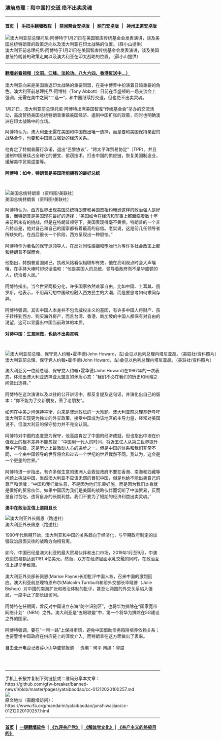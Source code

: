 ### 澳前总理：和中国打交道  绝不出卖灵魂
------------------------

#### [首页](https://github.com/gfw-breaker/banned-news1/blob/master/README.md) &nbsp;&nbsp;|&nbsp;&nbsp; [手把手翻墙教程](https://github.com/gfw-breaker/guides/wiki) &nbsp;&nbsp;|&nbsp;&nbsp; [禁闻聚合安卓版](https://github.com/gfw-breaker/bn-android) &nbsp;&nbsp;|&nbsp;&nbsp; [网门安卓版](https://github.com/oGate2/oGate) &nbsp;&nbsp;|&nbsp;&nbsp; [神州正道安卓版](https://github.com/SzzdOgate/update) 



<div id="headerimg">
 <img alt="澳大利亚前总理托尼·阿博特于1月21日在美国智库传统基金会发表演讲，谈及美国总统特朗普的政策走向以及澳大利亚在印太战略的位置。（薛小山提供）" src="https://www.rfa.org/mandarin/yataibaodao/junshiwaijiao/cc-01212020100257.html/IMG_4024.JPG/@@images/e404b7ae-9d51-48df-81a4-309ef17700b4.jpeg" title="澳大利亚前总理托尼·阿博特于1月21日在美国智库传统基金会发表演讲，谈及美国总统特朗普的政策走向以及澳大利亚在印太战略的位置。（薛小山提供）"/>
 <div id="headerimgcontents">
  <div id="headerimgcaption">
   <span>
    澳大利亚前总理托尼·阿博特于1月21日在美国智库传统基金会发表演讲，谈及美国总统特朗普的政策走向以及澳大利亚在印太战略的位置。（薛小山提供）
   </span>
   <!-- zoomattribute -->
  </div>
  <!-- headerimgcaption -->
 </div>
 <!-- headerimagecontents -->
</div>

<hr/>


#### [翻墙必看视频（文昭、江峰、法轮功、八九六四、香港反送中...）](https://github.com/gfw-breaker/banned-news1/blob/master/pages/link3.md)

<div id="storytext">
 <div>
  <div class="slot_header">
  </div>
 </div>
 <p>
  澳大利亚向来是美国重返印太战略的重要同盟，在美中博弈中扮演着日趋重要的角色。澳大利亚前总理托尼·阿博特（Tony Abbott）日前在华盛顿的一场交流会上强调，无需在美中之间“二选一”，和中国继续打交道，但也绝不出卖灵魂。
  <br/>
  <br/>
  1月21日，澳大利亚前总理托尼·阿博特出席美国智库“传统基金会”举办的交流活动，高度赞扬美国总统特朗普重镇美国经济、遏制中国扩张的政策，同时也明确澳洲在印太战略中的立场。
 </p>
 <p>
  阿博特认为，澳大利亚无需在美国和中国做出唯一选择，而是要和美国保持亲密的战略合作，也要和中国建立强劲的经济关系。
  <br/>
  <br/>
  他肯定了特朗普履行承诺，退出“巴黎协议”、“跨太平洋贸易协定”（TPP），并且遏制中国继续占全球化的便宜、偷窃技术，打击中国的供应链，恢复美国制造业，缓解美中贸易逆差等。
  <br/>
  <br/>
  <b>
   阿博特：如今，特朗普是美国所能拥有的最好总统
  </b>
 </p>
 <p>
  <b>
  </b>
  <br/>
  <div class="image-inline captioned" style="width:1500px;">
   <div style="width:1500px;">
    <img alt="美国总统特朗普（资料图/美联社）" src="https://www.rfa.org/mandarin/Xinwen/3-12132019100311.html/000_1LC4UL.jpg" title="美国总统特朗普（资料图/美联社）"/>
   </div>
   <div class="image-caption">
    <span style="width:1500px;">
     美国总统特朗普（资料图/美联社）
    </span>
    <span class="copyright">
    </span>
   </div>
  </div>
 </p>
 <p>
  阿博特认为，西方世界出现美国总统特朗普和英国首相约翰逊这样的政治强人是好事，而特朗普是美国现在最好的选择：“美国如今在经济和军事上都面临着数十年来前所未有的挑战，但是在特朗普领导下，美国表现得毫不畏惧。特朗普的一个非凡特点是，他对自己和自己的国家都有着最高的自信。老实说，这是前几任领导者所缺失的。在战后很长一个阶段，西方呈现出一种胆怯。”
  <br/>
  <br/>
  阿博特作为著名的保守派领导人，在反对同性婚姻和堕胎行为等许多社会政策上都和特朗普不谋而合。
 </p>
 <p>
  他指出，特朗普爱国如己，执政风格看似粗糙却有效，他在亮明观点时会大声嚷嚷，在手持大棒时却说话温和：“他是美国人的总统，领导着政府而不是华盛顿的人，统治着人民。”
  <br/>
  <br/>
  阿博特指出，当今世界两极分化，许多国家依然难享自由，比如中国、土耳其、俄罗斯。他表示，不用再幻想中国政府融入西方民主的大潮，而是要思考如何求同存异。
  <br/>
  <br/>
  阿博特强调，其实中国人本身并不包含威权主义的基因，有许多中国人将财产、孩子转移到西方、购买海外房产，而且台湾、香港、新加坡的中国人都保有对自由的渴望，这可以显露出中国当前政体的本质。
  <br/>
  <br/>
  <b>
   对待中国：生意照做，也绝不出卖灵魂
  </b>
 </p>
 <p>
  <b>
  </b>
  <br/>
  <div class="image-inline captioned" style="width:1756px;">
   <div style="width:1756px;">
    <img alt="澳大利亚前总理、保守党人约翰•霍华德(John Howard，左)会见以色列总理内塔尼亚胡。（美联社/资料照片）" src="https://www.rfa.org/mandarin/yataibaodao/junshiwaijiao/cc-01212020100257.html/AP_17053180962475.jpg" title="澳大利亚前总理、保守党人约翰•霍华德(John Howard，左)会见以色列总理内塔尼亚胡。（美联社/资料照片）"/>
   </div>
   <div class="image-caption">
    <span style="width:1756px;">
     澳大利亚前总理、保守党人约翰•霍华德(John Howard，左)会见以色列总理内塔尼亚胡。（美联社/资料照片）
    </span>
    <span class="copyright">
    </span>
   </div>
  </div>
 </p>
 <p>
  澳大利亚另一位前总理、保守党人约翰•霍华德(John Howard)在1997年的一次表态，体现出澳大利亚选择亚太盟友的矛盾心态：“我们不必在我们的历史和地理之间做出选择。”
  <br/>
  <br/>
  阿博特在这次演讲以及以往的公开讲话中，都反复提及这句话，并演化出自己的版本：“你不能为了交新朋友，丢了老朋友”。
  <br/>
  <br/>
  如何在中美之间保持平衡，向来是澳洲政坛的一大难题。澳大利亚前总理基廷呼吁澳大利亚实现更为独立的外交政策，接受中国成为该地区的主导力量，经常对美国说不。但澳大利亚的保守势力并不完全认同。
  <br/>
  <br/>
  阿博特对中国的态度更为保守，他高度肯定了中国的经济成就，但也指出中澳在价值观上的根本差异不能忽视：“中国用一代人的时间，将近五亿人从第三世界提升至中产阶级，这是历史上最激动人心的进步之一。但是中国的体系和我们非常不同，一个由中国领导的世界将会和过去一个世纪的世界截然不同。我认为，这会是一个更差的世界。”
  <br/>
  <br/>
  阿博特进一步指出，有许多做生意的澳洲人会敦促政府不要在香港、南海和西藏等问题上挑战中国，当然澳大利亚不应该无谓的冒犯中国，但是也绝不能出卖自己的尊严和灵魂：“中国和我们做生意，不是因为他们乐善好施，而是因为我们本身就是很好的贸易伙伴。如果中国因为我们是美国的战略伙伴而切断了中澳贸易，反而是自讨苦吃，违背自身的长期利益。我们不要为了短期的经济利益出卖灵魂。”
  <br/>
  <b>
   <br/>
   澳中在政治互信上道阻且长
  </b>
 </p>
 <p>
  <div class="image-inline captioned" style="width:1500px;">
   <div style="width:1500px;">
    <img alt="澳大利亚外长佩恩（路透社）" src="https://www.rfa.org/mandarin/yataibaodao/renquanfazhi/gf1-08272019084343.html/2019-01-10T073804Z_1956486914_RC13F5F1EC40_RTRMADP_3_THAILAND-SAUDI-AUSTRALIA.JPG" title="澳大利亚外长佩恩（路透社）"/>
   </div>
   <div class="image-caption">
    <span style="width:1500px;">
     澳大利亚外长佩恩（路透社）
    </span>
    <span class="copyright">
    </span>
   </div>
  </div>
 </p>
 <p>
  1990年代后期开始，澳大利亚和中国的关系趋向于经济化，与早期政府制定的加强政治层面交往的战略方向相背离。
  <br/>
  <br/>
  如今，中国已经是澳大利亚的最大贸易伙伴和出口市场，2019年1月至9月，中澳双边贸易额达到1181.4亿美元。然而，双方在经济层面水乳交融的同时，在政治互信上却举步维艰。
  <br/>
  <br/>
  澳大利亚外交部长佩恩(Marise Payne)长期批评中国人权，召来中国的激烈回应。澳大利亚前总理特恩布尔(Malcolm Turnbull)和前外交部长毕晓普（Julie Bishop）对中国的南海扩张和政治体制的批评，甚至让两国的外交关系陷入僵局，一度中止了部长级访问。
  <br/>
  <br/>
  阿博特在任期间，曾反对中国设立东海“防空识别区”，也将华为排除在“国家宽带网络计划”（NBN）之外。澳大利亚是“五眼联盟”中，第一个将华为排除在5G建设之外的国家。
  <br/>
  <br/>
  阿博特强调，要在“一带一路”上保持审慎，避免中国借助债务陷阱培养依赖关系；也要警惕中国政府在供应链上的深度介入，而特朗普在这方面做出了表率。
  <br/>
  <br/>
  自由亚洲电台记者薛小山华盛顿报道     责编：何平 网编：郭度
  <br/>
  <br/>
  <br/>
  <br/>
 </p>
</div>

<hr/>
手机上长按并复制下列链接或二维码分享本文章：<br/>
https://github.com/gfw-breaker/banned-news1/blob/master/pages/yataibaodao/cc-01212020100257.md <br/>
<a href='https://github.com/gfw-breaker/banned-news1/blob/master/pages/yataibaodao/cc-01212020100257.md'><img src='https://github.com/gfw-breaker/banned-news1/blob/master/pages/yataibaodao/cc-01212020100257.md.png'/></a> <br/>
原文地址（需翻墙访问）：https://www.rfa.org/mandarin/yataibaodao/junshiwaijiao/cc-01212020100257.html


------------------------
#### [首页](https://github.com/gfw-breaker/banned-news1/blob/master/README.md) &nbsp;|&nbsp; [一键翻墙软件](https://github.com/gfw-breaker/nogfw/blob/master/README.md) &nbsp;| [《九评共产党》](https://github.com/gfw-breaker/9ping.md/blob/master/README.md#九评之一评共产党是什么) | [《解体党文化》](https://github.com/gfw-breaker/jtdwh.md/blob/master/README.md) | [《共产主义的终极目的》](https://github.com/gfw-breaker/gczydzjmd.md/blob/master/README.md)


<img src='http://gfw-breaker.win/banned-news/pages/yataibaodao/cc-01212020100257.md' width='0px' height='0px'/>